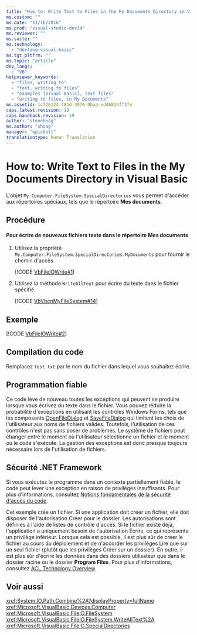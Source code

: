 ```yaml
---
title: "How to: Write Text to Files in the My Documents Directory in Visual Basic | Microsoft Docs"
ms.custom: ""
ms.date: "11/16/2016"
ms.prod: "visual-studio-dev14"
ms.reviewer: ""
ms.suite: ""
ms.technology: 
  - "devlang-visual-basic"
ms.tgt_pltfrm: ""
ms.topic: "article"
dev_langs: 
  - "VB"
helpviewer_keywords: 
  - "files, writing to"
  - "text, writing to files"
  - "examples [Visual Basic], text files"
  - "writing to files, in My Documents"
ms.assetid: 1c726124-781d-4976-9baa-ed46814ff3fe
caps.latest.revision: 19
caps.handback.revision: 19
author: "stevehoag"
ms.author: "shoag"
manager: "wpickett"
translationtype: Human Translation
---
```

# How to: Write Text to Files in the My Documents Directory in Visual Basic
L'objet `My.Computer.FileSystem.SpecialDirectories` vous permet d'accéder aux répertoires spéciaux, tels que le répertoire **Mes documents**.  
  
## Procédure  
  
#### Pour écrire de nouveaux fichiers texte dans le répertoire Mes documents  
  
1.  Utilisez la propriété `My.Computer.FileSystem.SpecialDirectories.MyDocuments` pour fournir le chemin d'accès.  
  
     [!CODE [VbFileIOWrite#1](../CodeSnippet/VS_Snippets_VBCSharp/VbFileIOWrite#1)]  
  
2.  Utilisez la méthode `WriteAllText` pour écrire du texte dans le fichier spécifié.  
  
     [!CODE [VbVbcnMyFileSystem#14](../CodeSnippet/VS_Snippets_VBCSharp/VbVbcnMyFileSystem#14)]  
  
## Exemple  
 [!CODE [VbFileIOWrite#2](../CodeSnippet/VS_Snippets_VBCSharp/VbFileIOWrite#2)]  
  
## Compilation du code  
 Remplacez `test.txt` par le nom du fichier dans lequel vous souhaitez écrire.  
  
## Programmation fiable  
 Ce code lève de nouveau toutes les exceptions qui peuvent se produire lorsque vous écrivez du texte dans le fichier.  Vous pouvez réduire la probabilité d'exceptions en utilisant les contrôles Windows Forms, tels que les composants [OpenFileDialog](../Topic/OpenFileDialog%20Component%20\(Windows%20Forms\).md) et [SaveFileDialog](../Topic/SaveFileDialog%20Component%20\(Windows%20Forms\).md) qui limitent les choix de l'utilisateur aux noms de fichiers valides.  Toutefois, l'utilisation de ces contrôles n'est pas sans poser de problèmes.  Le système de fichiers peut changer entre le moment où l'utilisateur sélectionne un fichier et le moment où le code s'exécute.  La gestion des exceptions est donc presque toujours nécessaire lors de l'utilisation de fichiers.  
  
## Sécurité .NET Framework  
 Si vous exécutez le programme dans un contexte partiellement fiable, le code peut lever une exception en raison de privilèges insuffisants.  Pour plus d'informations, consultez [Notions fondamentales de la sécurité d'accès du code](../Topic/Code%20Access%20Security%20Basics.md).  
  
 Cet exemple crée un fichier.  Si une application doit créer un fichier, elle doit disposer de l'autorisation Créer pour le dossier.  Les autorisations sont définies à l'aide de listes de contrôle d'accès.  Si le fichier existe déjà, l'application a uniquement besoin de l'autorisation Écrire, ce qui représente un privilège inférieur.  Lorsque cela est possible, il est plus sûr de créer le fichier au cours du déploiement et de n'accorder les privilèges Lire que sur un seul fichier \(plutôt que les privilèges Créer sur un dossier\).  En outre, il est plus sûr d'écrire les données dans des dossiers utilisateur que dans le dossier racine ou le dossier **Program Files**.  Pour plus d'informations, consultez [ACL Technology Overview](http://msdn.microsoft.com/fr-fr/06fbf66d-6f02-4378-b863-b2f12e349045).  
  
## Voir aussi  
 <xref:System.IO.Path.Combine%2A?displayProperty=fullName>   
 <xref:Microsoft.VisualBasic.Devices.Computer>   
 <xref:Microsoft.VisualBasic.FileIO.FileSystem>   
 <xref:Microsoft.VisualBasic.FileIO.FileSystem.WriteAllText%2A>   
 <xref:Microsoft.VisualBasic.FileIO.SpecialDirectories>